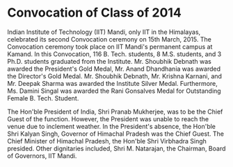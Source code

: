 Convocation of Class of 2014
============================

Indian Institute of Technology (IIT) Mandi, only IIT in the Himalayas,
celebrated its second Convocation ceremony on 15th March, 2015. The
Convocation ceremony took place on IIT Mandi's permanent campus at Kamand.
In this Convocation, 116 B. Tech. students, 8 M.S. students, and 3 Ph.D.
students graduated from the Institute. Mr. Shoubhik Debnath was awarded the
President's Gold Medal, Mr. Anand Dhandhania was awarded the Director's Gold
Medal. Mr. Shoubhik Debnath, Mr. Krishna Karnani, and Mr. Deepak Sharma was
awarded the Institute Silver Medal. Furthermore, Ms. Damini Singal was
awarded the Rani Gonsalves Medal for Outstanding Female B. Tech. Student.

The Hon'ble President of India, Shri Pranab Mukherjee, was to be the Chief
Guest of the function. However, the President was unable to reach the venue
due to inclement weather. In the President's absence, the Hon'ble Shri
Kalyan Singh, Governor of Himachal Pradesh was the Chief Guest. The Chief
Minister of Himachal Pradesh, the Hon'ble Shri Virbhadra Singh presided.
Other dignitaries included, Shri M. Natarajan, the Chairman, Board of
Governors, IIT Mandi.
